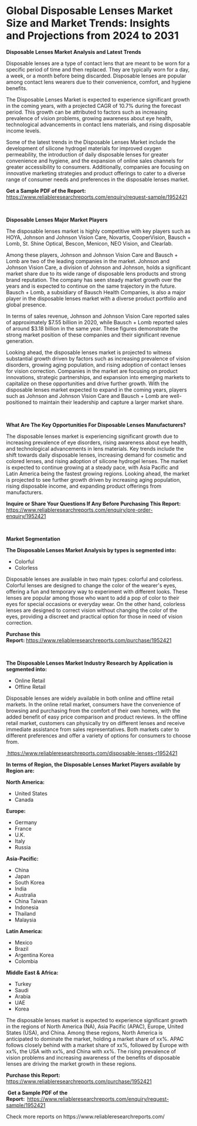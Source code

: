 <p><h1>Global Disposable Lenses Market Size and Market Trends: Insights and Projections from 2024 to 2031</h1></p><p><strong>Disposable Lenses Market Analysis and Latest Trends</strong></p>
<p><p>Disposable lenses are a type of contact lens that are meant to be worn for a specific period of time and then replaced. They are typically worn for a day, a week, or a month before being discarded. Disposable lenses are popular among contact lens wearers due to their convenience, comfort, and hygiene benefits.</p><p>The Disposable Lenses Market is expected to experience significant growth in the coming years, with a projected CAGR of 10.7% during the forecast period. This growth can be attributed to factors such as increasing prevalence of vision problems, growing awareness about eye health, technological advancements in contact lens materials, and rising disposable income levels.</p><p>Some of the latest trends in the Disposable Lenses Market include the development of silicone hydrogel materials for improved oxygen permeability, the introduction of daily disposable lenses for greater convenience and hygiene, and the expansion of online sales channels for greater accessibility to consumers. Additionally, companies are focusing on innovative marketing strategies and product offerings to cater to a diverse range of consumer needs and preferences in the disposable lenses market.</p></p>
<p><strong>Get a Sample PDF of the Report:&nbsp;</strong> <a href="https://www.reliableresearchreports.com/enquiry/request-sample/1952421">https://www.reliableresearchreports.com/enquiry/request-sample/1952421</a></p>
<p>&nbsp;</p>
<p><strong>Disposable Lenses Major Market Players</strong></p>
<p><p>The disposable lenses market is highly competitive with key players such as HOYA, Johnson and Johnson Vision Care, Novartis, CooperVision, Bausch + Lomb, St. Shine Optical, Bescon, Menicon, NEO Vision, and Clearlab. </p><p>Among these players, Johnson and Johnson Vision Care and Bausch + Lomb are two of the leading companies in the market. Johnson and Johnson Vision Care, a division of Johnson and Johnson, holds a significant market share due to its wide range of disposable lens products and strong brand reputation. The company has seen steady market growth over the years and is expected to continue on the same trajectory in the future. Bausch + Lomb, a subsidiary of Bausch Health Companies, is also a major player in the disposable lenses market with a diverse product portfolio and global presence. </p><p>In terms of sales revenue, Johnson and Johnson Vision Care reported sales of approximately $7.55 billion in 2020, while Bausch + Lomb reported sales of around $3.18 billion in the same year. These figures demonstrate the strong market position of these companies and their significant revenue generation.</p><p>Looking ahead, the disposable lenses market is projected to witness substantial growth driven by factors such as increasing prevalence of vision disorders, growing aging population, and rising adoption of contact lenses for vision correction. Companies in the market are focusing on product innovations, strategic partnerships, and expansion into emerging markets to capitalize on these opportunities and drive further growth. With the disposable lenses market expected to expand in the coming years, players such as Johnson and Johnson Vision Care and Bausch + Lomb are well-positioned to maintain their leadership and capture a larger market share.</p></p>
<p>&nbsp;</p>
<p><strong>What Are The Key Opportunities For Disposable Lenses Manufacturers?</strong></p>
<p><p>The disposable lenses market is experiencing significant growth due to increasing prevalence of eye disorders, rising awareness about eye health, and technological advancements in lens materials. Key trends include the shift towards daily disposable lenses, increasing demand for cosmetic and colored lenses, and rising adoption of silicone hydrogel lenses. The market is expected to continue growing at a steady pace, with Asia Pacific and Latin America being the fastest growing regions. Looking ahead, the market is projected to see further growth driven by increasing aging population, rising disposable income, and expanding product offerings from manufacturers.</p></p>
<p><strong>Inquire or Share Your Questions If Any Before Purchasing This Report:</strong> <a href="https://www.reliableresearchreports.com/enquiry/pre-order-enquiry/1952421">https://www.reliableresearchreports.com/enquiry/pre-order-enquiry/1952421</a></p>
<p>&nbsp;</p>
<p><strong>Market Segmentation</strong></p>
<p><strong>The Disposable Lenses Market Analysis by types is segmented into:</strong></p>
<p><ul><li>Colorful</li><li>Colorless</li></ul></p>
<p><p>Disposable lenses are available in two main types: colorful and colorless. Colorful lenses are designed to change the color of the wearer's eyes, offering a fun and temporary way to experiment with different looks. These lenses are popular among those who want to add a pop of color to their eyes for special occasions or everyday wear. On the other hand, colorless lenses are designed to correct vision without changing the color of the eyes, providing a discreet and practical option for those in need of vision correction.</p></p>
<p><strong>Purchase this Report:&nbsp;</strong><a href="https://www.reliableresearchreports.com/purchase/1952421">https://www.reliableresearchreports.com/purchase/1952421</a></p>
<p>&nbsp;</p>
<p><strong>The Disposable Lenses Market Industry Research by Application is segmented into:</strong></p>
<p><ul><li>Online Retail</li><li>Offline Retail</li></ul></p>
<p><p>Disposable lenses are widely available in both online and offline retail markets. In the online retail market, consumers have the convenience of browsing and purchasing from the comfort of their own homes, with the added benefit of easy price comparison and product reviews. In the offline retail market, customers can physically try on different lenses and receive immediate assistance from sales representatives. Both markets cater to different preferences and offer a variety of options for consumers to choose from.</p></p>
<p><a href="https://www.reliableresearchreports.com/disposable-lenses-r1952421">&nbsp;https://www.reliableresearchreports.com/disposable-lenses-r1952421</a></p>
<p><strong>In terms of Region, the Disposable Lenses Market Players available by Region are:</strong></p>
<p>
    <p> <strong> North America: </strong>
        <ul>
            <li>United States</li>
            <li>Canada</li>
        </ul>
        </p> 
    <p> <strong> Europe: </strong>
        <ul>
            <li>Germany</li>
            <li>France</li>
            <li>U.K.</li>
            <li>Italy</li>
            <li>Russia</li>
        </ul>
        </p> 
    <p> <strong> Asia-Pacific: </strong>
        <ul>
            <li>China</li>
            <li>Japan</li>
            <li>South Korea</li>
            <li>India</li>
            <li>Australia</li>
            <li>China Taiwan</li>
            <li>Indonesia</li>
            <li>Thailand</li>
            <li>Malaysia</li>
        </ul>
        </p> 
    <p> <strong> Latin America: </strong>
        <ul>
            <li>Mexico</li>
            <li>Brazil</li>
            <li>Argentina Korea</li>
            <li>Colombia</li>
        </ul>
        </p> 
    <p> <strong> Middle East & Africa: </strong>
        <ul>
            <li>Turkey</li>
            <li>Saudi</li>
            <li>Arabia</li>
            <li>UAE</li>
            <li>Korea</li>
        </ul>
    </p>
    </p>
<p><p>The disposable lenses market is expected to experience significant growth in the regions of North America (NA), Asia Pacific (APAC), Europe, United States (USA), and China. Among these regions, North America is anticipated to dominate the market, holding a market share of xx%. APAC follows closely behind with a market share of xx%, followed by Europe with xx%, the USA with xx%, and China with xx%. The rising prevalence of vision problems and increasing awareness of the benefits of disposable lenses are driving the market growth in these regions.</p></p>
<p><strong>Purchase this Report: </strong><a href="https://www.reliableresearchreports.com/purchase/1952421">https://www.reliableresearchreports.com/purchase/1952421</a></p>
<p>&nbsp;<strong>Get a Sample PDF of the Report:&nbsp;&nbsp;</strong><a href="https://www.reliableresearchreports.com/enquiry/request-sample/1952421">https://www.reliableresearchreports.com/enquiry/request-sample/1952421</a></p>
<p><strong></strong></p>
<p>Check more reports on https://www.reliableresearchreports.com/</p>